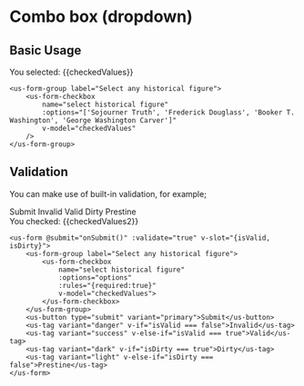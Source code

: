 # Combo box (dropdown)

## Basic Usage 

<div class="mt-3 mb-3">
    <us-form-group label="Select any historical figure">
        <us-form-combobox
            name="select historical figure"
            :options="options2"
            v-model="checkedValues"
        />
    </us-form-group>
    <div class="mt-2">You selected: {{checkedValues}}</div>
</div>

```vue
<us-form-group label="Select any historical figure">
    <us-form-checkbox
        name="select historical figure"
        :options="['Sojourner Truth', 'Frederick Douglass', 'Booker T. Washington', 'George Washington Carver']"
        v-model="checkedValues"
    />
</us-form-group>
```

## Validation

You can make use of built-in validation, for example;

<div class="mt-3 mb-3">
    <us-form @submit="onSubmit()" :validate="true" v-slot="{isValid, isDirty}">
        <us-form-group label="Select any historical figure">
            <us-form-combobox
                name="select historical figure"
                :options="options"
                v-model="checkedValues2"
                :rules="{required:true}"
            />
        </us-form-group>
        <us-button type="submit" variant="primary">Submit</us-button>
        <us-tag variant="danger" v-if="isValid === false">Invalid</us-tag>
        <us-tag variant="success" v-else-if="isValid === true">Valid</us-tag>
        <us-tag variant="dark" v-if="isDirty === true">Dirty</us-tag>
        <us-tag variant="light" v-else-if="isDirty === false">Prestine</us-tag>
    </us-form>
    <div class="mt-2">You checked: {{checkedValues2}}</div>
</div>

```vue
<us-form @submit="onSubmit()" :validate="true" v-slot="{isValid, isDirty}">
    <us-form-group label="Select any historical figure">
        <us-form-checkbox
            name="select historical figure"
            :options="options"
            :rules="{required:true}"
            v-model="checkedValues">
        </us-form-checkbox>
    </us-form-group>
    <us-button type="submit" variant="primary">Submit</us-button>
    <us-tag variant="danger" v-if="isValid === false">Invalid</us-tag>
    <us-tag variant="success" v-else-if="isValid === true">Valid</us-tag>
    <us-tag variant="dark" v-if="isDirty === true">Dirty</us-tag>
    <us-tag variant="light" v-else-if="isDirty === false">Prestine</us-tag>
</us-form>
```

<script>
export default {
    data() {
        return {
            checkedValues: null,
            checkedValues2: null,
            options: [
                {value: 'sojourner-truth', label: 'Sojourner Truth', default:true},
                {value: 'frederick-douglass', label: 'Frederick Douglass'},
                {value: 'booker-washington', label: 'Booker T. Washington'},
                {value: 'george-washington-carver', label: 'George Washington Carver', disabled:true}
            ],
            options2: [
                {   
                    value: 'sojourner-truth', 
                    label: 'Sojourner Truth', 
                    description: 'Born Isabella "Belle" Baumfree; c. 1797 – November 26, 1883) was an American abolitionist and women\'s rights activist', 
                    default:true
                },
                {
                    value: 'frederick-douglass', 
                    label: 'Frederick Douglass', 
                    description: 'Frederick Douglass (born Frederick Augustus Washington Bailey; c. February 1818 – February 20, 1895) was an American social reformer, abolitionist, orator, writer, and statesman'},
                {
                    value: 'booker-washington', 
                    label: 'Booker T. Washington', 
                    description: 'Booker Taliaferro Washington (April 18, 1856 – November 14, 1915) was an American educator, author, orator, and adviser to multiple presidents of the United States'},
                {
                    value: 'george-washington-carver', 
                    label: 'George Washington Carver', 
                    description: 'George Washington Carver (1860s – January 5, 1943) was an American agricultural scientist and inventor who promoted alternative crops to cotton and methods to prevent soil depletion.', 
                    disabled:true}
            ]              
        }
    },
    methods: {
        onSubmit(){

        }
    } 
}
</script>
